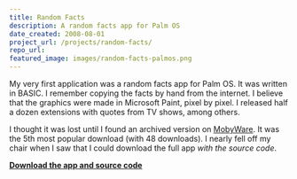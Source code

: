 ```yaml
---
title: Random Facts
description: A random facts app for Palm OS
date_created: 2008-08-01
project_url: /projects/random-facts/
repo_url: 
featured_image: images/random-facts-palmos.png
---
```


My very first application was a random facts app for Palm OS. It was written in BASIC. I remember copying the facts by hand from the internet. I believe that the graphics were made in Microsoft Paint, pixel by pixel. I released half a dozen extensions with quotes from TV shows, among others.

I thought it was lost until I found an archived version on [MobyWare](https://www.mobyware.org/palm-os/encyclopedia-facts-tag/random-facts-download-118089.html). It was the 5th most popular download (with 48 downloads). I nearly fell off my chair when I saw that I could download the full app *with the source code*.

**[Download the app and source code](/files/random-facts.zip)**
